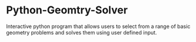 # Python-Geomtry-Solver
Interactive python program that allows users to select from a range of basic geometry problems and solves them using user defined input.
